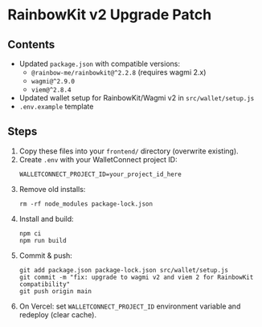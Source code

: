 # RainbowKit v2 Upgrade Patch

## Contents
- Updated `package.json` with compatible versions:
  - `@rainbow-me/rainbowkit@^2.2.8` (requires wagmi 2.x)
  - `wagmi@^2.9.0`
  - `viem@^2.8.4`
- Updated wallet setup for RainbowKit/Wagmi v2 in `src/wallet/setup.js`
- `.env.example` template

## Steps
1. Copy these files into your `frontend/` directory (overwrite existing).
2. Create `.env` with your WalletConnect project ID:
   ```
   WALLETCONNECT_PROJECT_ID=your_project_id_here
   ```
3. Remove old installs:
   ```
   rm -rf node_modules package-lock.json
   ```
4. Install and build:
   ```
   npm ci
   npm run build
   ```
5. Commit & push:
   ```
   git add package.json package-lock.json src/wallet/setup.js
   git commit -m "fix: upgrade to wagmi v2 and viem 2 for RainbowKit compatibility"
   git push origin main
   ```
6. On Vercel: set `WALLETCONNECT_PROJECT_ID` environment variable and redeploy (clear cache).

